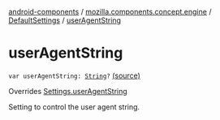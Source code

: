 [android-components](../../index.md) / [mozilla.components.concept.engine](../index.md) / [DefaultSettings](index.md) / [userAgentString](./user-agent-string.md)

# userAgentString

`var userAgentString: `[`String`](https://kotlinlang.org/api/latest/jvm/stdlib/kotlin/-string/index.html)`?` [(source)](https://github.com/mozilla-mobile/android-components/blob/master/components/concept/engine/src/main/java/mozilla/components/concept/engine/Settings.kt#L181)

Overrides [Settings.userAgentString](../-settings/user-agent-string.md)

Setting to control the user agent string.

